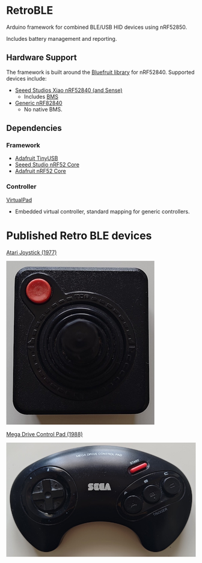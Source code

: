 # RetroBLE

Arduino framework for combined BLE/USB HID devices using nRF52850.

Includes battery management and reporting.

## Hardware Support
The framework is built around the [Bluefruit library](https://github.com/adafruit/Adafruit_nRF52_Arduino/blob/master/libraries/Bluefruit52Lib/src/bluefruit.h) for nRF52840. Supported devices include:
  * [Seeed Studios Xiao nRF52840 (and Sense)](https://wiki.seeedstudio.com/XIAO_BLE/)
    - Includes [BMS](https://wiki.seeedstudio.com/XIAO_BLE/#battery-charging-current)
  * [Generic nRF82840](https://github.com/adafruit/Adafruit_nRF52_Arduino) 
    - No native BMS.

## Dependencies
### Framework
- [Adafruit TinyUSB](https://github.com/adafruit/Adafruit_TinyUSB_Arduino)
- [Seeed Studio nRF52 Core](https://github.com/Seeed-Studio/Adafruit_nRF52_Arduino)
- [Adafruit nRF52 Core](https://github.com/adafruit/Adafruit_nRF52_Arduino)

### Controller
[VirtualPad](https://github.com/GitMoDu/VirtualPad)
- Embedded virtual controller, standard mapping for generic controllers.


# Published Retro BLE devices
[Atari Joystick (1977)](https://github.com/GitMoDu/RetroBLE/tree/master/examples/AtariJoystick)

![](https://raw.githubusercontent.com/GitMoDu/RetroBLE/master/media/atari_joystick.jpg)


[Mega Drive Control Pad (1988)](https://github.com/GitMoDu/RetroBLE/tree/master/examples/MegaDrive3Button)

![](https://raw.githubusercontent.com/GitMoDu/RetroBLE/master/media/mega_drive_control_pad.jpg)


